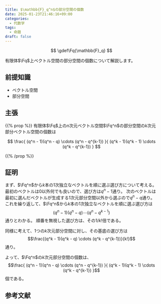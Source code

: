 ```yaml
---
title: $\mathbb{F}_q^n$の部分空間の個数
date: 2025-01-23T21:46:16+09:00
categories:
  - 代数学
tags:
  - 命題
draft: false
---
```


$$
\gdef\Fq{\mathbb{F}_q}
$$

有限体$\Fq$上ベクトル空間の部分空間の個数について解説します。

<!--more-->

## 前提知識

- ベクトル空間
- 部分空間

## 主張

{{% prop %}}
有限体$\Fq$上の$n$次元ベクトル空間$\Fq^n$の部分空間の$k$次元部分ベクトル空間の個数は

$$
  \frac{ (q^n - 1)(q^n - q) \cdots (q^n - q^{k-1}) }{ (q^k - 1)(q^k - 1) \cdots (q^k - q^{k-1}) }
$$

{{% /prop %}}

## 証明

まず、$\Fq^n$から$k$本の1次独立なベクトルを順に選ぶ選び方について考える。
最初のベクトルは$0$以外何でも良いので、選び方は$q^n - 1$通り。
次のベクトルは最初に選んだベクトルが生成する1次元部分空間以外から選ぶので$q^n - q$通り。
これを繰り返して、$\Fq^n$から$k$本の1次独立なベクトルを順に選ぶ選び方は
$$(q^n - 1)(q^n - q) \cdots (q^n - q^{k-1})$$
通りとわかる。
順番を無視した選び方は、その$1/k!$倍である。

同様に考えて、1つの$k$次元部分空間に対し、その基底の選び方は
$$\frac{(q^k - 1)(q^k - q) \cdots (q^k - q^{k-1})}{k!}$$
通り。

よって、$\Fq^n$の$k$次元部分空間の個数は、
$$\frac{ (q^n - 1)(q^n - q) \cdots (q^n - q^{k-1}) }{ (q^k - 1)(q^k - 1) \cdots (q^k - q^{k-1}) }$$
個である。

## 参考文献
